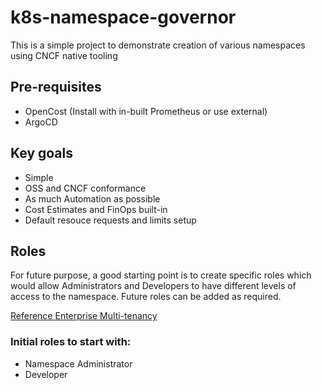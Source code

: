 # k8s-namespace-governor

This is a simple project to demonstrate creation of various namespaces using CNCF native tooling

## Pre-requisites

- OpenCost (Install with in-built Prometheus or use external)
- ArgoCD

## Key goals

- Simple
- OSS and CNCF conformance
- As much Automation as possible
- Cost Estimates and FinOps built-in
- Default resouce requests and limits setup

## Roles
For future purpose, a good starting point is to create specific roles which would allow Administrators and Developers to have different levels of access to the namespace. Future roles can be added as required.

[Reference Enterprise Multi-tenancy](https://cloud.google.com/kubernetes-engine/docs/concepts/multitenancy-overview#enterprise_multi-tenancy)

### Initial roles to start with:

- Namespace Administrator
- Developer

